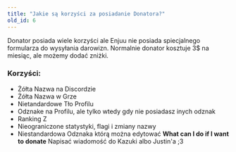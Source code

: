 ```yaml
---
title: "Jakie są korzyści za posiadanie Donatora?"
old_id: 6
---
```

Donator posiada wiele korzyści ale Enjuu nie posiada spiecjalnego formularza do wysyłania darowizn. Normalnie donator kosztuje 3$ na miesiąc, ale możemy dodać zniżki. 

### Korzyści:
- Żółta Nazwa na Discordzie
- Żółta Nazwa w Grze
- Nietandardowe Tło Profilu
- Odznake na Profilu, ale tylko wtedy gdy nie posiadasz inych odznak
- Ranking Z
- Nieograniczone statystyki, flagi i zmiany nazwy
- Niestandardowa Odznaka którą można edytować
**What can I do if I want to donate**
Napisać wiadomość do Kazuki albo Justin'a ;3
